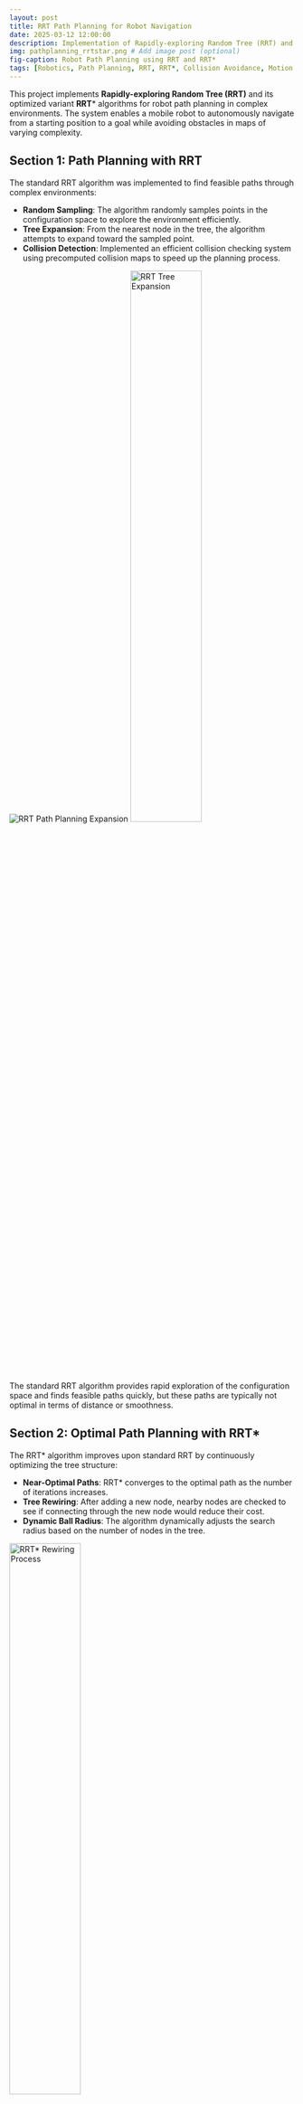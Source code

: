 ```yaml
---
layout: post
title: RRT Path Planning for Robot Navigation
date: 2025-03-12 12:00:00
description: Implementation of Rapidly-exploring Random Tree (RRT) and RRT* algorithms for efficient robot path planning with collision avoidance in complex environments.
img: pathplanning_rrtstar.png # Add image post (optional)
fig-caption: Robot Path Planning using RRT and RRT*
tags: [Robotics, Path Planning, RRT, RRT*, Collision Avoidance, Motion Planning]
---
```


This project implements **Rapidly-exploring Random Tree (RRT)** and its optimized variant **RRT*** algorithms for robot path planning in complex environments. The system enables a mobile robot to autonomously navigate from a starting position to a goal while avoiding obstacles in maps of varying complexity.

## Section 1: **Path Planning with RRT**

The standard RRT algorithm was implemented to find feasible paths through complex environments:

- **Random Sampling**: The algorithm randomly samples points in the configuration space to explore the environment efficiently.
- **Tree Expansion**: From the nearest node in the tree, the algorithm attempts to expand toward the sampled point.
- **Collision Detection**: Implemented an efficient collision checking system using precomputed collision maps to speed up the planning process.

![RRT Path Planning Expansion]({{site.baseurl}}/assets/img/pathplanning_rrt.png)
<img src="{{site.baseurl}}/assets/img/pathplanning_rrt.png" alt="RRT Tree Expansion" style="width:50%;" />




The standard RRT algorithm provides rapid exploration of the configuration space and finds feasible paths quickly, but these paths are typically not optimal in terms of distance or smoothness.

## Section 2: **Optimal Path Planning with RRT***

The RRT* algorithm improves upon standard RRT by continuously optimizing the tree structure:

- **Near-Optimal Paths**: RRT* converges to the optimal path as the number of iterations increases.
- **Tree Rewiring**: After adding a new node, nearby nodes are checked to see if connecting through the new node would reduce their cost.
- **Dynamic Ball Radius**: The algorithm dynamically adjusts the search radius based on the number of nodes in the tree.

<img src="{{site.baseurl}}/assets/img/pathplannning_rrtstar.png" alt="RRT* Rewiring Process" style="width:50%;" />

The implementation includes:
- Efficient neighbor searching within a dynamically calculated radius
- Path cost optimization through tree rewiring
- Smooth trajectory generation between nodes

<!-- ## Environment Representation

The system works with different environment maps:

- **Occupancy Grid Maps**: Loaded from image files with configurable resolution.
- **Precomputed Collision Maps**: Generated to accelerate collision checking during planning.
- **Map Bounds**: Automatic detection and enforcement of navigable areas. -->
<!-- 
<img src="{{site.baseurl}}/assets/img/map_representation.png" alt="Map Representation" style="width:40%;" /> -->

<!-- ## Robot Kinematics and Simulation

The planner accounts for the robot's kinematic constraints:

- **Unicycle Model**: The robot follows a unicycle motion model with controllable linear and angular velocities.
- **Motion Simulation**: Realistic trajectory prediction based on velocity and steering commands.
- **Collision Footprint**: Circular robot footprint used for collision checking. -->

## Results and Performance

The implementation was tested on multiple environments:

- **Willow Garage Map**: A complex office environment with narrow corridors and multiple rooms.
- **MyHal Map**: A simple environment with various obstacles and open spaces.


Performance metrics:
- RRT* consistently produced shorter, smoother paths compared to standard RRT
- Collision checking optimization resulted in significant performance improvements
- The system successfully navigated through complex environments with narrow passages

<video width="90%" controls>
  <source src="{{site.baseurl}}/assets/img/pathplanning_sim.webm" type="video/webm">
  Your browser does not support the video tag.
</video>

## Implementation Details

The system was implemented in Python with the following key components:

- **Map Processing**: Tools for loading and processing occupancy grid maps
- **Collision Detection**: Efficient collision checking using precomputed maps
- **Visualization**: Real-time visualization of the planning process using Pygame
- **Path Recovery**: Extraction of the final path from the constructed tree

This project demonstrates expertise in:
- **Sampling-based planning algorithms**
- **Robot motion planning and control**
- **Collision detection and avoidance**
- **Path optimization techniques**
